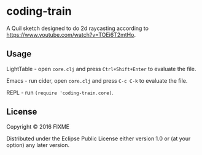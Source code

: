 # coding-train

A Quil sketch designed to do 2d raycasting according to https://www.youtube.com/watch?v=TOEi6T2mtHo.

## Usage

LightTable - open `core.clj` and press `Ctrl+Shift+Enter` to evaluate the file.

Emacs - run cider, open `core.clj` and press `C-c C-k` to evaluate the file.

REPL - run `(require 'coding-train.core)`.

## License

Copyright © 2016 FIXME

Distributed under the Eclipse Public License either version 1.0 or (at
your option) any later version.
